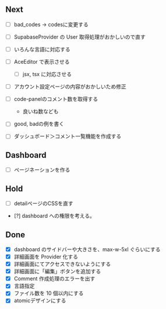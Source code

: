 ## Next

- [ ] bad_codes -> codesに変更する

- [ ] SupabaseProvider の User 取得処理がおかしいので直す
- [ ] いろんな言語に対応する
- [ ] AceEditor で表示させる
  - [ ] jsx, tsx に対応させる
- [ ] アカウント設定ページの内容がおかしいため修正

- [ ] code-panelのコメント数を取得する
  - 良いね数なども
- [ ] good, badの例を書く
- [ ] ダッシュボード＞コメント一覧機能を作成する



## Dashboard

- [ ] ページネーションを作る

## Hold

- [ ] detailページのCSSを直す
- [?] dashboard への権限を考える。

## Done

- [x] dashboard のサイドバーや大きさを、max-w-5xl ぐらいにする
- [x] 詳細画面を Provider 化する
- [x] 詳細画面にてアクセスできないようにする
- [x] 詳細画面に「編集」ボタンを追加する
- [x] Comment 作成処理のエラーを出す
- [x] 言語指定
- [x] ファイル数を 10 個以内にする
- [x] atomicデザインにする
